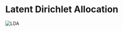 # Latent Dirichlet Allocation
![LDA](https://raw.githubusercontent.com/yusaku-i/topic_models.jl/master/graphical_models/lda.png)
